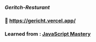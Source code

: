 
### _Geritch-Resturant_

### :link: https://gericht.vercel.app/

### Learned from : [JavaScript Mastery](https://youtu.be/4oV65GVVits)